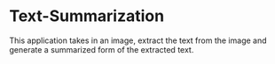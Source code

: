 # Text-Summarization
This application takes in an image, extract the text from the image and generate a summarized form of the extracted text.
